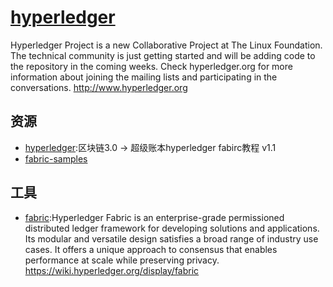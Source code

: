 # [hyperledger](https://github.com/hyperledger/hyperledger)

Hyperledger Project is a new Collaborative Project at The Linux Foundation. The technical community is just getting started and will be adding code to the repository in the coming weeks. Check hyperledger.org for more information about joining the mailing lists and participating in the conversations. <http://www.hyperledger.org>

## 资源

* [hyperledger](https://github.com/itheima1/hyperledger):区块链3.0 -> 超级账本hyperledger fabirc教程 v1.1
* [fabric-samples](https://github.com/hyperledger/fabric-samples)

## 工具

* [fabric](https://github.com/hyperledger/fabric):Hyperledger Fabric is an enterprise-grade permissioned distributed ledger framework for developing solutions and applications. Its modular and versatile design satisfies a broad range of industry use cases. It offers a unique approach to consensus that enables performance at scale while preserving privacy. https://wiki.hyperledger.org/display/fabric
